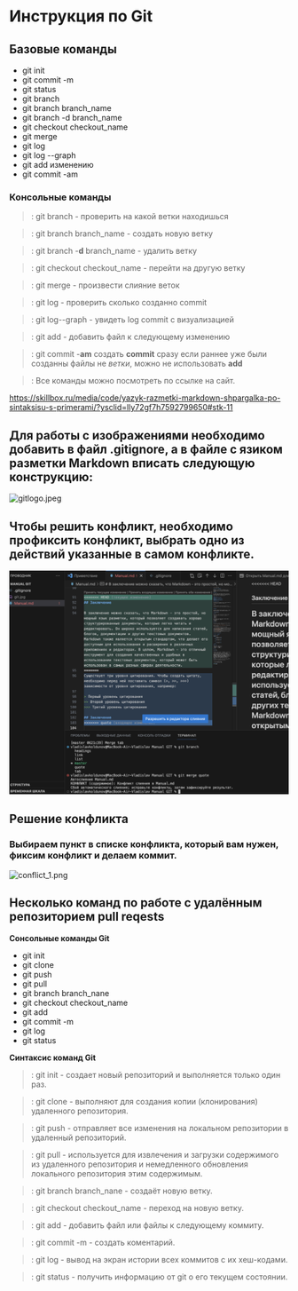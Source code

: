 # Инструкция по Git

## Базовые команды

* git init
* git commit -m
* git status
* git branch 
* git branch branch_name
* git branch -d branch_name 
* git checkout checkout_name 
* git merge 
* git log
* git log --graph
* git add изменению
* git commit -am 

### Консольные команды

>: git branch - проверить на какой ветки находишься

>: git branch branch_name - создать новую ветку

>: git branch -**d** branch_name - удалить ветку

>: git checkout checkout_name - перейти на другую ветку

>: git merge - произвести слияние веток

>: git log - проверить сколько созданно commit

>: git log--graph - увидеть log commit с визуализацией

>: git add - добавить файл к следующему изменению

>: git commit -**am** создать **commit** сразу если раннее уже были созданны файлы не *ветки*, можно не использовать **add**

>: Все команды можно посмотреть по ссылке на сайт.

<https://skillbox.ru/media/code/yazyk-razmetki-markdown-shpargalka-po-sintaksisu-s-primerami/?ysclid=lly72gf7h7592799650#stk-11>


## Для работы с изображениями необходимо добавить в файл .gitignore, а в файле с язиком разметки Markdown вписать следующую конструкцию:
![gitlogo.jpeg](gitlogo.jpeg)

## Чтобы решить конфликт, необходимо профиксить конфликт, выбрать одно из действий указанные в самом конфликте.

![conflict.png](conflict.png)

## Решение конфликта

### Выбираем пункт в списке конфликта, который вам нужен, фиксим конфликт и делаем коммит.

![conflict_1.png](conflict_1.png)


## Несколько команд по работе с удалённым репозиторием pull reqests

**Сонсольные команды Git**

* git init
* git clone
* git push
* git pull
* git branch branch_nane
* git checkout checkout_name
* git add
* git commit -m
* git log
* git status

**Синтаксис команд Git**

>: git init - создает новый репозиторий и выполняется только один раз.

>: git clone - выполняют для создания копии (клонирования) удаленного репозитория.

>: git push - отправляет все изменения на локальном репозитории в удаленный репозиторий.

>: git pull - используется для извлечения и загрузки содержимого из удаленного репозитория и немедленного обновления локального репозитория этим содержимым. 

>: git branch branch_nane - создаёт новую ветку.

>: git checkout checkout_name - переход на новую ветку.

>: git add - добавить файл или файлы к следующему коммиту.

>: git commit -m - создать коментарий.

>: git log - вывод на экран истории всех коммитов с их хеш-кодами.

>: git status - получить информацию от git о его текущем состоянии.